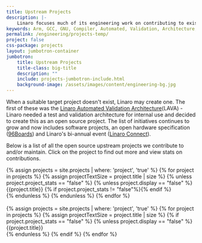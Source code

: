 ```yaml
---
title: Upstream Projects
description: |-
    Linaro focuses much of its engineering work on contributing to existing upstream projects like the Linux Kernel and GNU Compiler Collection (GCC).
keywords: Arm, GCC, GNU, Compiler, Automated, Validation, Architecture, Linux, Kernel, 96Boards
permalink: /engineering/projects-temp/
project: false
css-package: projects
layout: jumbotron-container
jumbotron:
    title: Upstream Projects
    title-class: big-title
    description: ""
    include: projects-jumbotron-include.html
    background-image: /assets/images/content/engineering-bg.jpg
---
```

When a suitable target project doesn't exist, Linaro may create one. The first of these was the [Linaro Automated
Validation Architecture](https://validation.linaro.org/)(LAVA) - Linaro needed a test and
validation architecture for internal use and decided to create this as an open source project. The list of initiatives
continues to grow and now includes software projects, an open hardware specification
([96Boards](http://www.96boards.org/)) and Linaro's bi-annual event ([Linaro Connect](http://connect.linaro.org/)).

Below is a list of all the open source upstream projects we contribute to and/or maintain. Click on the project to find out more
and view stats on contributions.

<div class="projects">
{% assign projects = site.projects | where: 'project', 'true' %}
{% for project in projects %}
    {% assign projectTextSize = project.title | size %}
    {% unless project.project_stats == "false" %}
        {% unless project.display == "false" %}
            <a hreff="{{project.url}}">
                <div class="col-xs-6 col-sm-4 col-md-3 col-lg-2 project-item {% if projectTextSize > 13 %}small-text{% endif %}">
                    {{project.title}} {% if project.project_stats != "false"%}<i class="fa fa-area-chart" aria-hidden="true"></i>{% endif %}
                </div>
            </a>
        {% endunless %}
    {% endunless %}
{% endfor %}
</div>

<br>

<div class="projects">
{% assign projects = site.projects | where: 'project', 'true' %}
{% for project in projects %}
    {% assign projectTextSize = project.title | size %}
    {% if project.project_stats == "false" %}
    {% unless project.display == "false" %}
    <a hreff="{{project.url}}">
        <div class="col-xs-6 col-sm-4 col-md-3 col-lg-2 project-item {% if projectTextSize > 13 %}small-text{% endif %}">
            {{project.title}}
        </div>
    </a>
    {% endunless %}
    {% endif  %}
{% endfor %}
</div>
